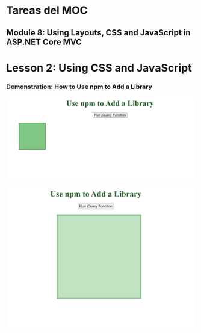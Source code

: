 # Tareas del MOC

## Module 8: Using Layouts, CSS and JavaScript in ASP.NET Core MVC

# Lesson 2: Using CSS and JavaScript

### Demonstration: How to Use npm to Add a Library

![](./img/Captura1.jpg)

![](./img/Captura2.jpg)